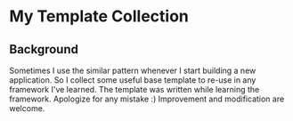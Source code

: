# My Template Collection

## Background
Sometimes I use the similar pattern whenever I start building a new application. So I collect some useful base template to re-use in any framework I've learned.
The template was written while learning the framework. Apologize for any mistake :)  Improvement and modification are welcome.
